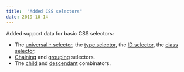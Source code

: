 ```yaml
---
title:  "Added CSS selectors"
date: 2019-10-14
---
```


Added support data for basic CSS selectors:

* The [universal `*` selector](/features/css-selector-universal/), the [type selector](/features/css-selector-type/), the [ID selector](/features/css-selector-id/), the [class selector](/features/css-selector-class/).
* [Chaining](/features/css-selector-chaining/) and [grouping](/features/css-selector-grouping/) selectors.
* The [child](/features/css-selector-child/) and [descendant](/features/css-selector-descendant/) combinators.